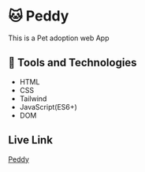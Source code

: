 # 🐱 Peddy
This is a Pet adoption web App
## 🚀 Tools and Technologies
- HTML
- CSS
- Tailwind
- JavaScript(ES6+)
- DOM
## Live Link

[Peddy](https://fail2.github.io/Peddy/)
